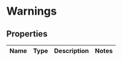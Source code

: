 # Warnings

## Properties
Name | Type | Description | Notes
------------ | ------------- | ------------- | -------------

